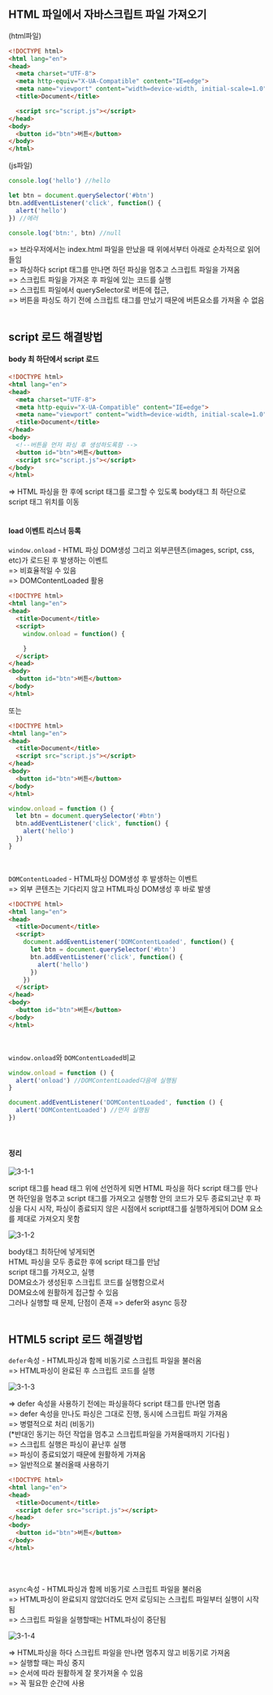 ## HTML 파일에서 자바스크립트 파일 가져오기 

(html파일)
```html
<!DOCTYPE html>
<html lang="en">
<head>
  <meta charset="UTF-8">
  <meta http-equiv="X-UA-Compatible" content="IE=edge">
  <meta name="viewport" content="width=device-width, initial-scale=1.0">
  <title>Document</title>

  <script src="script.js"></script> 
</head>
<body>
  <button id="btn">버튼</button>
</body>
</html>
```
(js파일)
```javascript
console.log('hello') //hello 

let btn = document.querySelector('#btn')
btn.addEventListener('click', function() {
  alert('hello')
}) //에러 

console.log('btn:', btn) //null

```
=> 브라우저에서는 index.html 파일을 만났을 때 위에서부터 아래로 순차적으로 읽어들임 <br/>
=> 파싱하다 script 태그를 만나면 하던 파싱을 멈추고 스크립트 파일을 가져옴 <br/>
=> 스크립트 파일을 가져온 후 파일에 있는 코드를 실행 <br/>
=> 스크립트 파일에서 querySelector로 버튼에 접근, <br/>
=> 버튼을 파싱도 하기 전에 스크립트 태그를 만났기 때문에 버튼요소를 가져올 수 없음 <br/><br/>

## script 로드 해결방법 

#### body 최 하단에서 script 로드 
```html
<!DOCTYPE html>
<html lang="en">
<head>
  <meta charset="UTF-8">
  <meta http-equiv="X-UA-Compatible" content="IE=edge">
  <meta name="viewport" content="width=device-width, initial-scale=1.0">
  <title>Document</title>
</head>
<body>
  <!--버튼을 먼저 파싱 후 생성하도록함 -->
  <button id="btn">버튼</button> 
  <script src="script.js"></script> 
</body>
</html>
```
=> HTML 파싱을 한 후에 script 태그를 로그할 수 있도록 body태그 최 하단으로 script 태그 위치를 이동 <br/><br/>

#### load 이벤트 리스너 등록 

`window.onload` - HTML 파싱 DOM생성 그리고 외부콘텐츠(images, script, css, etc)가 로드된 후 발생하는 이벤트 <br/>
=> 비효율적일 수 있음 <br/>
=> DOMContentLoaded 활용 
```html
<!DOCTYPE html>
<html lang="en">
<head>
  <title>Document</title>
  <script>
    window.onload = function() {

    }
  </script> 
</head>
<body>
  <button id="btn">버튼</button> 
</body>
</html>
```
또는 
```html
<!DOCTYPE html>
<html lang="en">
<head>
  <title>Document</title>
  <script src="script.js"></script> 
</head>
<body>
  <button id="btn">버튼</button>
</body>
</html>
```
```javascript
window.onload = function () {
  let btn = document.querySelector('#btn')
  btn.addEventListener('click', function() {
    alert('hello')
  }) 
}
```
<br/>

`DOMContentLoaded` - HTML파싱 DOM생성 후 발생하는 이벤트 <br/>
=> 외부 콘텐츠는 기다리지 않고 HTML파싱 DOM생성 후 바로 발생
```html
<!DOCTYPE html>
<html lang="en">
<head>
  <title>Document</title>
  <script>
    document.addEventListener('DOMContentLoaded', function() {
      let btn = document.querySelector('#btn')
      btn.addEventListener('click', function() {
        alert('hello')
      }) 
    })
  </script> 
</head>
<body>
  <button id="btn">버튼</button> 
</body>
</html>
```
<br/>

`window.onload`와 `DOMContentLoaded`비교
```javascript
window.onload = function () {
  alert('onload') //DOMContentLoaded다음에 실행됨 
}

document.addEventListener('DOMContentLoaded', function () {
  alert('DOMContentLoaded') //먼저 실행됨 
}) 
```
<br/>

#### 정리 

<img src="https://github.com/7581058/note/blob/main/001/img/3-1.PNG?raw=true" alt="3-1-1" />

script 태그를  head 태그 위에 선언하게 되면 
HTML 파싱을 하다 script 태그를 만나면 
하던일을 멈추고 script 태그를 가져오고 실행함 
안의 코드가 모두 종료되고난 후 파싱을 다시 시작,
파싱이 종료되지 않은 시점에서 script태그를 실행하게되어
DOM 요소를 제대로 가져오지 못함  

<img src="https://github.com/7581058/note/blob/main/001/img/3-2.PNG?raw=true" alt="3-1-2" />

body태그 최하단에 넣게되면 <br/>
HTML 파싱을 모두 종료한 후에 script 태그를 만남 <br/> 
script 태그를 가져오고, 실행 <br/>
DOM요소가 생성된후 스크립트 코드를 실행함으로서 <br/>
DOM요소에 원활하게 접근할 수 있음 <br/>
그러나 실행할 때 문제, 단점이 존재 => defer와 async 등장 <br/><br/>

## HTML5 script 로드 해결방법 

`defer`속성 - HTML파싱과 함께 비동기로 스크립트 파일을 불러옴 <br/>
=> HTML파싱이 완료된 후 스크립트 코드를 실행 <br/>

<img src="https://github.com/7581058/note/blob/main/001/img/3-3.PNG?raw=true" alt="3-1-3" />

=> defer 속성을 사용하기 전에는 파싱을하다 script 태그를 만나면 멈춤 <br/>
=> defer 속성을 만나도 파싱은 그대로 진행, 동시에 스크립트 파일 가져옴 <br/>
=> 병렬적으로 처리 (비동기) <br/>
(*반대인 동기는 하던 작업을 멈추고 스크립트파일을 가져올때까지 기다림 ) <br/>
=> 스크립트 실행은 파싱이 끝난후 실행 <br/> 
=> 파싱이 종료되었기 때문에 원활하게 가져옴 <br/>
=> 일반적으로 불러올때 사용하기 
```html
<!DOCTYPE html>
<html lang="en">
<head>
  <title>Document</title>
  <script defer src="script.js"></script> 
</head>
<body>
  <button id="btn">버튼</button> 
</body>
</html>
```
<br/><br/>

`async`속성 - HTML파싱과 함께 비동기로 스크립트 파일을 불러옴 <br/>
=> HTML파싱이 완료되지 않았더라도 먼저 로딩되는 스크립트 파일부터 실행이 시작됨 <br/>
=> 스크립트 파일을 실행할때는 HTML파싱이 중단됨 <br/>

<img src="https://github.com/7581058/note/blob/main/001/img/3-4.PNG?raw=true" alt="3-1-4" />

=> HTML파싱을 하다 스크립트 파일을 만나면 멈추지 않고 비동기로 가져옴 <br/>
=> 실행할 때는 파싱 중지 <br/>
=> 순서에 따라 원활하게 잘 못가져올 수 있음 <br/>
=> 꼭 필요한 순간에 사용 <br/>